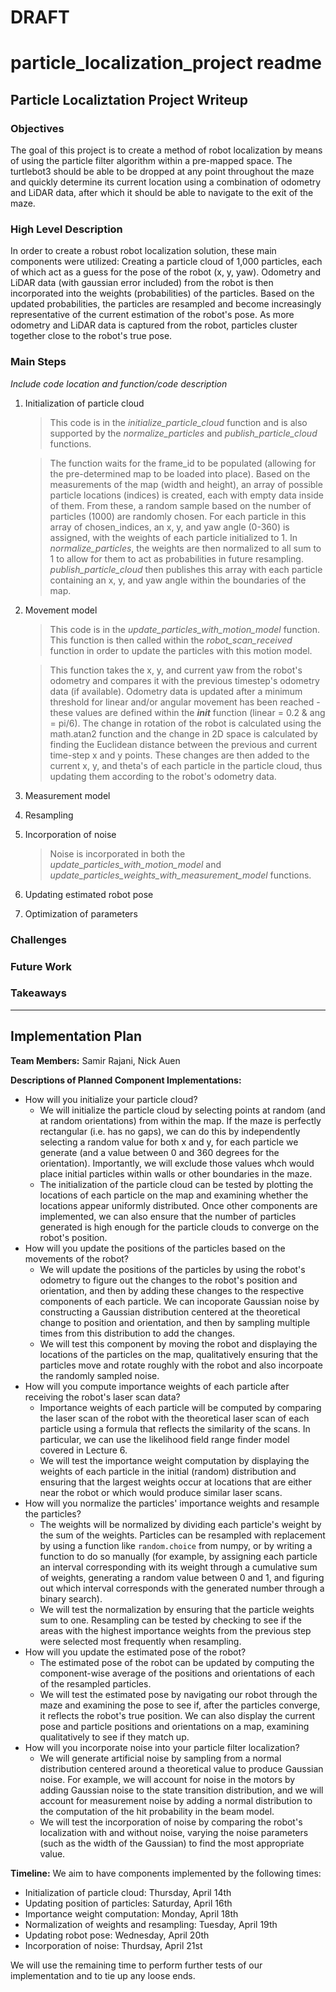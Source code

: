 # **DRAFT**


# particle_localization_project readme

## Particle Localiztation Project Writeup
### Objectives
The goal of this project is to create a method of robot localization by means of using the particle filter algorithm within a pre-mapped space. The turtlebot3 should be able to be dropped at any point throughout the maze and quickly determine its current location using a combination of odometry and LiDAR data, after which it should be able to navigate to the exit of the maze. 

### High Level Description
In order to create a robust robot localization solution, these main components were utilized: Creating a particle cloud of 1,000 particles, each of which act as a guess for the pose of the robot (x, y, yaw). Odometry and LiDAR data (with gaussian error included) from the robot is then incorporated into the weights (probabilities) of the particles. Based on the updated probabilities, the particles are resampled and become increasingly representative of the current estimation of the robot's pose. As more odometry and LiDAR data is captured from the robot, particles cluster together close to the robot's true pose. 

### Main Steps
*Include code location and function/code description*

1. Initialization of particle cloud
	> This code is in the *initialize_particle_cloud* function and is also supported by the *normalize_particles* and *publish_particle_cloud* functions. 
	
	>The function waits for the frame_id to be populated (allowing for the pre-determined map to be loaded into place). Based on the measurements of the map (width and height), an array of possible particle locations (indices) is created, each with empty data inside of them. From these, a random sample based on the number of particles (1000) are randomly chosen. For each particle in this array of chosen_indices, an x, y, and yaw angle (0-360) is assigned, with the weights of each particle initialized to 1. In *normalize_particles*, the weights are then normalized to all sum to 1 to allow for them to act as probabilities in future resampling. *publish_particle_cloud* then publishes this array with each particle containing an x, y, and yaw angle within the boundaries of the map.
2.  Movement model
	> This code is in the *update_particles_with_motion_model* function. This function is then called within the *robot_scan_received* function in order to update the particles with this motion model.

	> This function takes the x, y, and current yaw from the robot's odometry and compares it with the previous timestep's odometry data (if available). Odometry data is updated after a minimum threshold for linear and/or angular movement has been reached - these values are defined within the *__init__* function (linear = 0.2 & ang = pi/6). The change in rotation of the robot is calculated using the math.atan2 function and the change in 2D space is calculated by finding the Euclidean distance between the previous and current time-step x and y points. These changes are then added to the current x, y, and theta's of each particle in the particle cloud, thus updating them according to the robot's odometry data. 
3.  Measurement model
4.  Resampling
5.  Incorporation of noise
	> Noise is incorporated in both the *update_particles_with_motion_model* and *update_particles_weights_with_measurement_model* functions. 
	> 
6.  Updating estimated robot pose
7.  Optimization of parameters

### Challenges

### Future Work

### Takeaways 

----------------------
## Implementation Plan

**Team Members:** Samir Rajani, Nick Auen

**Descriptions of Planned Component Implementations:**
- How will you initialize your particle cloud?
  - We will initialize the particle cloud by selecting points at random (and at random orientations) from within the map. If the maze is perfectly rectangular (i.e. has no gaps), we can do this by independently selecting a random value for both x and y, for each particle we generate (and a value between 0 and 360 degrees for the orientation). Importantly, we will exclude those values whch would place initial particles within walls or other boundaries in the maze.
  - The initialization of the particle cloud can be tested by plotting the locations of each particle on the map and examining whether the locations appear uniformly distributed. Once other components are implemented, we can also ensure that the number of particles generated is high enough for the particle clouds to converge on the robot's position.
- How will you update the positions of the particles based on the movements of the robot?
  - We will update the positions of the particles by using the robot's odometry to figure out the changes to the robot's position and orientation, and then by adding these changes to the respective components of each particle. We can incoporate Gaussian noise by  constructing a Gaussian distribution centered at the theoretical change to position and orientation, and then by sampling multiple times from this distribution to add the changes.
  - We will test this component by moving the robot and displaying the locations of the particles on the map, qualitatively ensuring that the particles move and rotate roughly with the robot and also incorpoate the randomly sampled noise.
- How will you compute importance weights of each particle after receiving the robot's laser scan data?
  - Importance weights of each particle will be computed by comparing the laser scan of the robot with the theoretical laser scan of each particle using a formula that reflects the similarity of the scans. In particular, we can use the likelihood field range finder model covered in Lecture 6.
  - We will test the importance weight computation by displaying the weights of each particle in the initial (random) distribution and ensuring that the largest weights occur at locations that are either near the robot or which would produce similar laser scans.
- How will you normalize the particles' importance weights and resample the particles?
  - The weights will be normalized by dividing each particle's weight by the sum of the weights. Particles can be resampled with replacement by using a function like `random.choice` from numpy, or by writing a function to do so manually (for example, by assigning each particle an interval corresponding with its weight through a cumulative sum of weights, generating a random value between 0 and 1, and figuring out which interval corresponds with the generated number through a binary search).
  - We will test the normalization by ensuring that the particle weights sum to one. Resampling can be tested by checking to see if the areas with the highest importance weights from the previous step were selected most frequently when resampling.
- How will you update the estimated pose of the robot?
  - The estimated pose of the robot can be updated by computing the component-wise average of the positions and orientations of each of the resampled particles.
  - We will test the estimated pose by navigating our robot through the maze and examining the pose to see if, after the particles converge, it reflects the robot's true position. We can also display the current pose and particle positions and orientations on a map, examining qualitatively to see if they match up.
- How will you incorporate noise into your particle filter localization?
  - We will generate artificial noise by sampling from a normal distribution centered around a theoretical value to produce Gaussian noise. For example, we will account for noise in the motors by adding Gaussian noise to the state transition distribution, and we will account for measurement noise by adding a normal distribution to the computation of the hit probability in the beam model.
  - We will test the incorporation of noise by comparing the robot's localization with and without noise, varying the noise parameters (such as the width of the Gaussian) to find the most appropriate value. 
 
**Timeline:** We aim to have components implemented by the following times:
  - Initialization of particle cloud: Thursday, April 14th
  - Updating position of particles: Saturday, April 16th
  - Importance weight computation: Monday, April 18th
  - Normalization of weights and resampling: Tuesday, April 19th
  - Updating robot pose: Wednesday, April 20th
  - Incorporation of noise: Thurdsay, April 21st

We will use the remaining time to perform further tests of our implementation and to tie up any loose ends.
